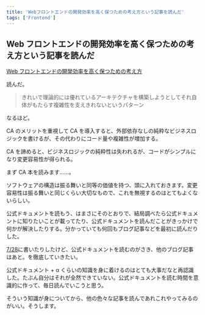 ```yaml
---
title: 'Webフロントエンドの開発効率を高く保つための考え方という記事を読んだ'
tags: ['Frontend']
---
```


## Web フロントエンドの開発効率を高く保つための考え方という記事を読んだ

[Web フロントエンドの開発効率を高く保つための考え方](https://zenn.dev/adwd/articles/e173f75c512e10)

読んだ。

> きれいで理論的には優れているアーキテクチャを構築しようとしてそれ自体がもたらす複雑性を支えきれないというパターン

なるほど。

CA のメリットを重視して CA を導入すると、外部依存なしの純粋なビジネスロジックを書けるが、その代わりにコード量や複雑性が増加する。

CA を諦めると、ビジネスロジックの純粋性は失われるが、コードがシンプルになり変更容易性が得られる。

まず CA 本を読みます……。

ソフトウェアの構造は振る舞いと同等の価値を持つ、頭に入れておきます。変更容易性は振る舞いと同じくらい大切なもので、これを無視するのはとてもよくないらしい。

公式ドキュメントを読もう、はまさにそのとおりで、結局調べたら公式ドキュメントに知りたいことが載ってたり、公式ドキュメントを読んだことがきっかけで何かが解決したりする。分かっていても何回もブログ記事などを最初に読んだりした。

[7/28](/posts/2021-07-28/)に書いたりしたけど、公式ドキュメントを読むのがさき、他のブログ記事はあと。を徹底していきたい。

公式ドキュメント + α くらいの知識を身に着けるのはとても大事だなと再認識した。たぶん自分はそれが全然できていない。公式ドキュメントを読む時間を意識的に作って、毎日読んでいこうと思う。

そういう知識が身についてから、他の色々な記事を読んであれこれやってみるのがいい。そうします。
